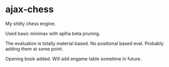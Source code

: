# ajax-chess
My shitty chess engine. 

Used basic minimax with aplha beta pruning. 

The evaluation is totally material based. No positional based eval. Probably adding them at some point. 

Opening book added. Will add engame table sometime in future.
